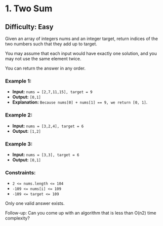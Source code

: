 # 1. Two Sum
## Difficulty: Easy

Given an array of integers nums and an integer target, return indices of the two numbers such that they add up to target.

You may assume that each input would have exactly one solution, and you may not use the same element twice.

You can return the answer in any order. 

### Example 1:
+ **Input:** ```nums = [2,7,11,15], target = 9```
+ **Output:** ```[0,1]```
+ **Explanation:** ```Because nums[0] + nums[1] == 9, we return [0, 1]```.

### Example 2:
+ **Input:** ```nums = [3,2,4], target = 6```
+ **Output:** ```[1,2]```

### Example 3:
+ **Input:** ```nums = [3,3], target = 6```
+ **Output:** ```[0,1]```
 
### Constraints:

+ ```2 <= nums.length <= 104```
+ ```-109 <= nums[i] <= 109```
+ ```-109 <= target <= 109```

Only one valid answer exists.
 
Follow-up: Can you come up with an algorithm that is less than O(n2) time complexity?
